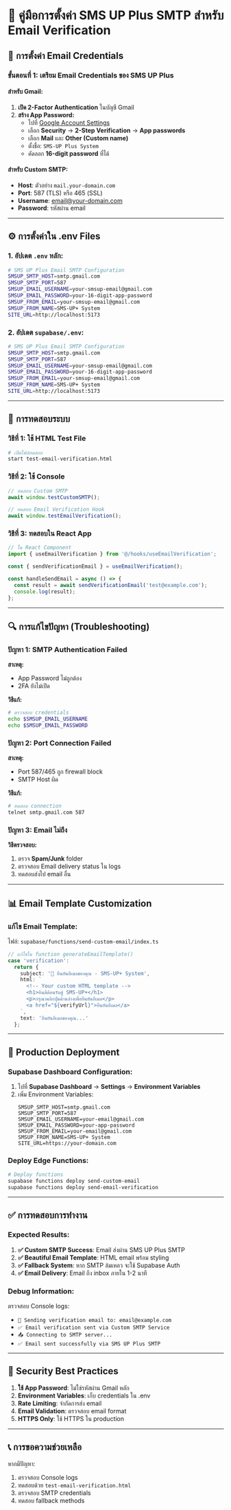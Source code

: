 # 📧 คู่มือการตั้งค่า SMS UP Plus SMTP สำหรับ Email Verification

## 🎯 การตั้งค่า Email Credentials

### **ขั้นตอนที่ 1: เตรียม Email Credentials ของ SMS UP Plus**

#### **สำหรับ Gmail:**
1. **เปิด 2-Factor Authentication** ในบัญชี Gmail
2. **สร้าง App Password:**
   - ไปที่ [Google Account Settings](https://myaccount.google.com/)
   - เลือก **Security** → **2-Step Verification** → **App passwords**
   - เลือก **Mail** และ **Other (Custom name)**
   - ตั้งชื่อ: `SMS-UP Plus System`
   - คัดลอก **16-digit password** ที่ได้

#### **สำหรับ Custom SMTP:**
- **Host**: ตัวอย่าง `mail.your-domain.com`
- **Port**: 587 (TLS) หรือ 465 (SSL)
- **Username**: email@your-domain.com  
- **Password**: รหัสผ่าน email

---

## ⚙️ การตั้งค่าใน .env Files

### **1. อัปเดต `.env` หลัก:**

```bash
# SMS UP Plus Email SMTP Configuration
SMSUP_SMTP_HOST=smtp.gmail.com
SMSUP_SMTP_PORT=587
SMSUP_EMAIL_USERNAME=your-smsup-email@gmail.com
SMSUP_EMAIL_PASSWORD=your-16-digit-app-password
SMSUP_FROM_EMAIL=your-smsup-email@gmail.com
SMSUP_FROM_NAME=SMS-UP+ System
SITE_URL=http://localhost:5173
```

### **2. อัปเดต `supabase/.env`:**

```bash
# SMS UP Plus Email SMTP Configuration
SMSUP_SMTP_HOST=smtp.gmail.com
SMSUP_SMTP_PORT=587
SMSUP_EMAIL_USERNAME=your-smsup-email@gmail.com
SMSUP_EMAIL_PASSWORD=your-16-digit-app-password
SMSUP_FROM_EMAIL=your-smsup-email@gmail.com
SMSUP_FROM_NAME=SMS-UP+ System
SITE_URL=http://localhost:5173
```

---

## 🚀 การทดสอบระบบ

### **วิธีที่ 1: ใช้ HTML Test File**

```bash
# เปิดไฟล์ทดสอบ
start test-email-verification.html
```

### **วิธีที่ 2: ใช้ Console**

```javascript
// ทดสอบ Custom SMTP
await window.testCustomSMTP();

// ทดสอบ Email Verification Hook
await window.testEmailVerification();
```

### **วิธีที่ 3: ทดสอบใน React App**

```typescript
// ใน React Component
import { useEmailVerification } from '@/hooks/useEmailVerification';

const { sendVerificationEmail } = useEmailVerification();

const handleSendEmail = async () => {
  const result = await sendVerificationEmail('test@example.com');
  console.log(result);
};
```

---

## 🔍 การแก้ไขปัญหา (Troubleshooting)

### **ปัญหา 1: SMTP Authentication Failed**

**สาเหตุ:**
- App Password ไม่ถูกต้อง
- 2FA ยังไม่เปิด

**วิธีแก้:**
```bash
# ตรวจสอบ credentials
echo $SMSUP_EMAIL_USERNAME
echo $SMSUP_EMAIL_PASSWORD
```

### **ปัญหา 2: Port Connection Failed**

**สาเหตุ:**
- Port 587/465 ถูก firewall block
- SMTP Host ผิด

**วิธีแก้:**
```bash
# ทดสอบ connection
telnet smtp.gmail.com 587
```

### **ปัญหา 3: Email ไม่ถึง**

**วิธีตรวจสอบ:**
1. ตรวจ **Spam/Junk** folder
2. ตรวจสอบ Email delivery status ใน logs
3. ทดสอบส่งไป email อื่น

---

## 📊 Email Template Customization

### **แก้ไข Email Template:**

ไฟล์: `supabase/functions/send-custom-email/index.ts`

```typescript
// แก้ไขใน function generateEmailTemplate()
case 'verification':
  return {
    subject: '🔐 ยืนยันอีเมลของคุณ - SMS-UP+ System',
    html: `
      <!-- Your custom HTML template -->
      <h1>ยินดีต้อนรับสู่ SMS-UP+</h1>
      <p>กรุณาคลิกปุ่มด้านล่างเพื่อยืนยันอีเมล</p>
      <a href="${verifyUrl}">ยืนยันอีเมล</a>
    `,
    text: 'ยืนยันอีเมลของคุณ...'
  };
```

---

## 🎯 Production Deployment

### **Supabase Dashboard Configuration:**

1. ไปที่ **Supabase Dashboard** → **Settings** → **Environment Variables**
2. เพิ่ม Environment Variables:
   ```
   SMSUP_SMTP_HOST=smtp.gmail.com
   SMSUP_SMTP_PORT=587
   SMSUP_EMAIL_USERNAME=your-email@gmail.com
   SMSUP_EMAIL_PASSWORD=your-app-password
   SMSUP_FROM_EMAIL=your-email@gmail.com
   SMSUP_FROM_NAME=SMS-UP+ System
   SITE_URL=https://your-domain.com
   ```

### **Deploy Edge Functions:**

```bash
# Deploy functions
supabase functions deploy send-custom-email
supabase functions deploy send-email-verification
```

---

## ✅ การทดสอบการทำงาน

### **Expected Results:**

1. **✅ Custom SMTP Success**: Email ส่งผ่าน SMS UP Plus SMTP
2. **✅ Beautiful Email Template**: HTML email พร้อม styling
3. **✅ Fallback System**: หาก SMTP ล้มเหลว จะใช้ Supabase Auth
4. **✅ Email Delivery**: Email ถึง inbox ภายใน 1-2 นาที

### **Debug Information:**

ตรวจสอบ Console logs:
- `📧 Sending verification email to: email@example.com`
- `✅ Email verification sent via Custom SMTP Service`
- `📤 Connecting to SMTP server...`
- `✅ Email sent successfully via SMS UP Plus SMTP`

---

## 🔐 Security Best Practices

1. **ใช้ App Password**: ไม่ใช่รหัสผ่าน Gmail หลัก
2. **Environment Variables**: เก็บ credentials ใน .env
3. **Rate Limiting**: จำกัดการส่ง email
4. **Email Validation**: ตรวจสอบ email format
5. **HTTPS Only**: ใช้ HTTPS ใน production

---

## 📞 การขอความช่วยเหลือ

หากมีปัญหา:
1. ตรวจสอบ Console logs
2. ทดสอบด้วย `test-email-verification.html`
3. ตรวจสอบ SMTP credentials
4. ทดสอบ fallback methods